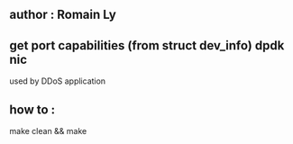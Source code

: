 ## author : Romain Ly 

## get port capabilities (from struct dev_info) dpdk nic
used by DDoS application

## how to :
make clean && make 

